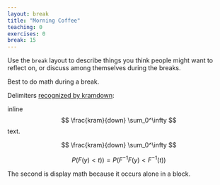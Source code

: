 ```yaml
---
layout: break
title: "Morning Coffee"
teaching: 0
exercises: 0
break: 15
---
```


Use the `break` layout to describe things you think people might want to
reflect on, or discuss among themselves during the breaks.

Best to do math during a break.

Delimiters [recognized by kramdown](http://kramdown.gettalong.org/syntax.html#math-blocks):

inline $$ \frac{kram}{down} \sum_0^\infty $$ text.

$$ \frac{kram}{down} \sum_0^\infty $$

$$ P( F(y) < t) ) = P( F^{-1}F(y) < F^{-1}(t) ) $$

The second is display math because it occurs alone in a block.

